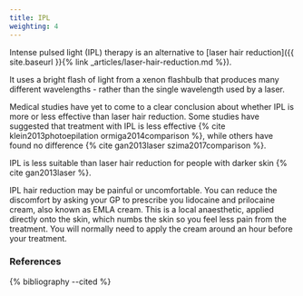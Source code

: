 ```yaml
---
title: IPL
weighting: 4
---
```


Intense pulsed light (IPL) therapy is an alternative to [laser hair reduction]({{ site.baseurl }}{% link _articles/laser-hair-reduction.md %}).

It uses a bright flash of light from a xenon flashbulb that produces many different wavelengths - rather than the single wavelength used by a laser.

Medical studies have yet to come to a clear conclusion about whether IPL is more or less effective than laser hair reduction. Some studies have suggested that treatment with IPL is less effective {% cite klein2013photoepilation ormiga2014comparison %}, while others have found no difference {% cite gan2013laser szima2017comparison %}.

IPL is less suitable than laser hair reduction for people with darker skin {% cite gan2013laser %}.

IPL hair reduction may be painful or uncomfortable. You can reduce the discomfort by asking your GP to prescribe you lidocaine and prilocaine cream, also known as EMLA cream. This is a local anaesthetic, applied directly onto the skin, which numbs the skin so you feel less pain from the treatment. You will normally need to apply the cream around an hour before your treatment.

### References

{% bibliography --cited %}
